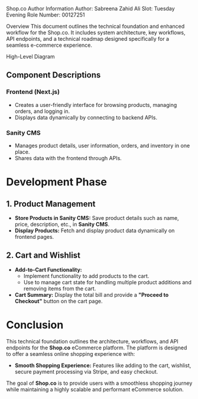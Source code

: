 Shop.co 
Author Information
Author: Sabreena Zahid Ali
Slot: Tuesday Evening  Role Number: 00127251

Overview
This document outlines the technical foundation and enhanced workflow for the Shop.co. It includes system architecture, key workflows, API endpoints, and a technical roadmap designed specifically for a seamless e-commerce experience.

High-Level Diagram

## Component Descriptions
### Frontend (Next.js)
- Creates a user-friendly interface for browsing products, managing orders, and logging in.
- Displays data dynamically by connecting to backend APIs.

### Sanity CMS
- Manages product details, user information, orders, and inventory in one place.
- Shares data with the frontend through APIs.

# Development Phase

## 1. Product Management
- **Store Products in Sanity CMS:** Save product details such as name, price, description, etc., in **Sanity CMS**.
- **Display Products:** Fetch and display product data dynamically on frontend pages.

## 2. Cart and Wishlist
- **Add-to-Cart Functionality:** 
  - Implement functionality to add products to the cart.
  - Use to manage cart state for handling multiple product additions and removing items from the cart.
- **Cart Summary:** Display the total bill and provide a **"Proceed to Checkout"** button on the cart page.


# Conclusion

This technical foundation outlines the architecture, workflows, and API endpoints for the **Shop.co** eCommerce platform. The platform is designed to offer a seamless online shopping experience with:

- **Smooth Shopping Experience:** Features like adding to the cart, wishlist, secure payment processing via Stripe, and easy checkout.

The goal of **Shop.co** is to provide users with a smoothless shopping journey while maintaining a highly scalable and performant eCommerce solution.

